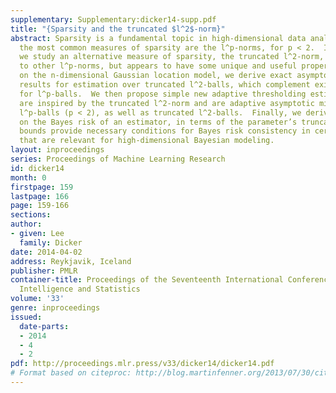 ```yaml
---
supplementary: Supplementary:dicker14-supp.pdf
title: "{Sparsity and the truncated $l^2$-norm}"
abstract: Sparsity is a fundamental topic in high-dimensional data analysis.  Perhaps
  the most common measures of sparsity are the l^p-norms, for p < 2.  In this paper,
  we study an alternative measure of sparsity, the truncated l^2-norm, which is related
  to other l^p-norms, but appears to have some unique and useful properties.  Focusing
  on the n-dimensional Gaussian location model, we derive exact asymptotic minimax
  results for estimation over truncated l^2-balls, which complement existing results
  for l^p-balls.  We then propose simple new adaptive thresholding estimators that
  are inspired by the truncated l^2-norm and are adaptive asymptotic minimax over
  l^p-balls (p < 2), as well as truncated l^2-balls.  Finally, we derive lower bounds
  on the Bayes risk of an estimator, in terms of the parameter’s truncated l^2-norm.  These
  bounds provide necessary conditions for Bayes risk consistency in certain problems
  that are relevant for high-dimensional Bayesian modeling.
layout: inproceedings
series: Proceedings of Machine Learning Research
id: dicker14
month: 0
firstpage: 159
lastpage: 166
page: 159-166
sections: 
author:
- given: Lee
  family: Dicker
date: 2014-04-02
address: Reykjavik, Iceland
publisher: PMLR
container-title: Proceedings of the Seventeenth International Conference on Artificial
  Intelligence and Statistics
volume: '33'
genre: inproceedings
issued:
  date-parts:
  - 2014
  - 4
  - 2
pdf: http://proceedings.mlr.press/v33/dicker14/dicker14.pdf
# Format based on citeproc: http://blog.martinfenner.org/2013/07/30/citeproc-yaml-for-bibliographies/
---
```

